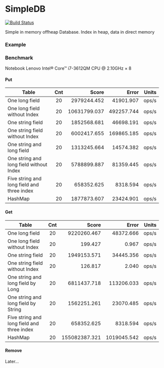 # SimpleDB
[![Build Status](https://travis-ci.org/yvladimirov/SimpleDB.svg)](https://travis-ci.org/yvladimirov/SimpleDB)


Simple in memory offheap Database. Index in heap, data in direct memory


### Example

### Benchmark

Notebook Lenovo Intel® Core™ i7-3612QM CPU @ 2.10GHz × 8

#### Put

| Table       | Cnt           | Score  | Error | Units |
| ------------- |:-------------:| -----:| -----:| -----:|
| One long field                             | 20 | 2979244.452 | 41901.907 | ops/s |
| One long field without Index               | 20 |10631799.037 |492257.744 | ops/s |
| One string field                           | 20 | 1852568.681 | 46698.191 | ops/s |
| One string field without Index             | 20 | 6002417.655 |169865.185 | ops/s |
| One string and long field                  | 20 | 1313245.664 | 14574.382 | ops/s |
| One string and long field without Index    | 20 | 5788899.887 | 81359.445 | ops/s |
| Five string and long field and three index | 20 |  658352.625 |  8318.594 | ops/s |
| HashMap                                    | 20 | 1877873.607 | 23424.901 | ops/s |


#### Get

| Table       | Cnt           | Score  | Error | Units |
| ------------- |:-------------:| -----:| -----:| -----:|
| One long field                             | 20 |  9220260.467 |  48372.666 | ops/s |
| One long field without Index               | 20 |      199.427 |      0.967 | ops/s |
| One string field                           | 20 |  1949153.571 |  34445.356 | ops/s |
| One string field without Index             | 20 |      126.817 |      2.040 | ops/s |
| One string and long field  by Long         | 20 |  6811437.718 | 113206.033 | ops/s |
| One string and long field by String        | 20 |  1562251.261 |  23070.485 | ops/s |
| Five string and long field and three index | 20 |   658352.625 |   8318.594 | ops/s |
| HashMap                                    | 20 |155082387.321 |1019045.542 | ops/s |

#### Remove

Later...
